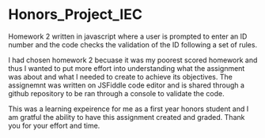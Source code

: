 # Honors_Project_IEC
Homework 2 written in javascript where a user is prompted to enter an ID number and the code checks the validation of the ID following a set of rules. 

I had chosen homework 2 becuase it was my poorest scored homework and thus I wanted to put more effort into understanding what the assignment was about and what I needed to create to achieve its objectives. The assignemnt was written on JSFiddle code editor and is shared through a github repository to be ran through a console to validate the code. 

This was a learning expeirence for me as a first year honors student and I am gratful the ability to have this assignment created and graded. Thank you for your effort and time. 
